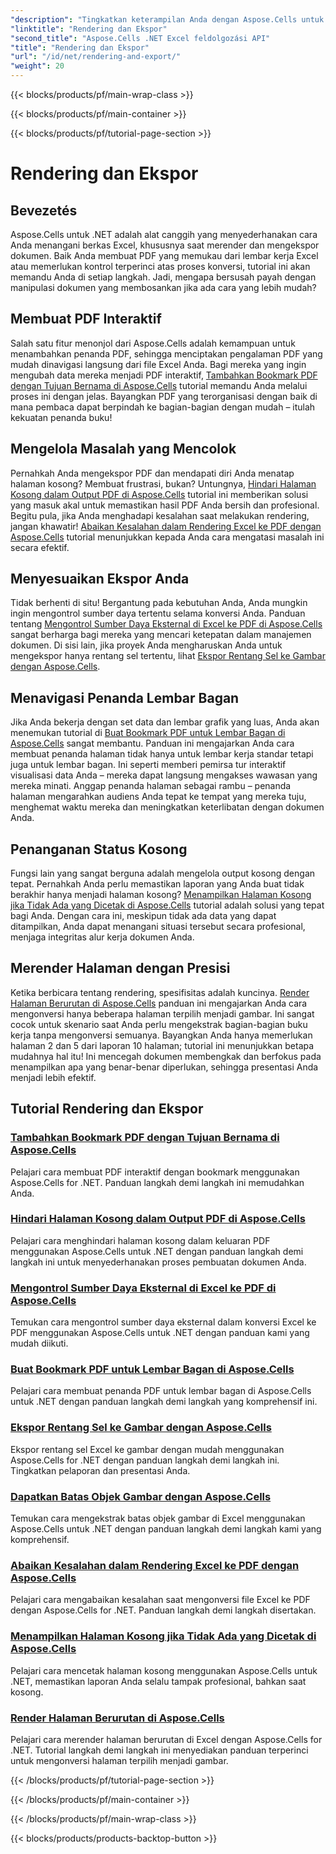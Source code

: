 ```yaml
---
"description": "Tingkatkan keterampilan Anda dengan Aspose.Cells untuk .NET. Pelajari tutorial untuk merender, mengekspor, dan membuat dokumen PDF Excel yang interaktif."
"linktitle": "Rendering dan Ekspor"
"second_title": "Aspose.Cells .NET Excel feldolgozási API"
"title": "Rendering dan Ekspor"
"url": "/id/net/rendering-and-export/"
"weight": 20
---
```


{{< blocks/products/pf/main-wrap-class >}}

{{< blocks/products/pf/main-container >}}

{{< blocks/products/pf/tutorial-page-section >}}

# Rendering dan Ekspor

## Bevezetés

Aspose.Cells untuk .NET adalah alat canggih yang menyederhanakan cara Anda menangani berkas Excel, khususnya saat merender dan mengekspor dokumen. Baik Anda membuat PDF yang memukau dari lembar kerja Excel atau memerlukan kontrol terperinci atas proses konversi, tutorial ini akan memandu Anda di setiap langkah. Jadi, mengapa bersusah payah dengan manipulasi dokumen yang membosankan jika ada cara yang lebih mudah?

## Membuat PDF Interaktif

Salah satu fitur menonjol dari Aspose.Cells adalah kemampuan untuk menambahkan penanda PDF, sehingga menciptakan pengalaman PDF yang mudah dinavigasi langsung dari file Excel Anda. Bagi mereka yang ingin mengubah data mereka menjadi PDF interaktif, [Tambahkan Bookmark PDF dengan Tujuan Bernama di Aspose.Cells](./add-pdf-bookmarks/) tutorial memandu Anda melalui proses ini dengan jelas. Bayangkan PDF yang terorganisasi dengan baik di mana pembaca dapat berpindah ke bagian-bagian dengan mudah – itulah kekuatan penanda buku!

## Mengelola Masalah yang Mencolok

Pernahkah Anda mengekspor PDF dan mendapati diri Anda menatap halaman kosong? Membuat frustrasi, bukan? Untungnya, [Hindari Halaman Kosong dalam Output PDF di Aspose.Cells](./avoid-blank-page-in-output-pdf/) tutorial ini memberikan solusi yang masuk akal untuk memastikan hasil PDF Anda bersih dan profesional. Begitu pula, jika Anda menghadapi kesalahan saat melakukan rendering, jangan khawatir! [Abaikan Kesalahan dalam Rendering Excel ke PDF dengan Aspose.Cells](./ignore-errors-while-rendering/) tutorial menunjukkan kepada Anda cara mengatasi masalah ini secara efektif.

## Menyesuaikan Ekspor Anda

Tidak berhenti di situ! Bergantung pada kebutuhan Anda, Anda mungkin ingin mengontrol sumber daya tertentu selama konversi Anda. Panduan tentang [Mengontrol Sumber Daya Eksternal di Excel ke PDF di Aspose.Cells](./control-loading-of-external-resources/) sangat berharga bagi mereka yang mencari ketepatan dalam manajemen dokumen. Di sisi lain, jika proyek Anda mengharuskan Anda untuk mengekspor hanya rentang sel tertentu, lihat [Ekspor Rentang Sel ke Gambar dengan Aspose.Cells](./export-range-of-cells-to-image/).

## Menavigasi Penanda Lembar Bagan

Jika Anda bekerja dengan set data dan lembar grafik yang luas, Anda akan menemukan tutorial di [Buat Bookmark PDF untuk Lembar Bagan di Aspose.Cells](./create-pdf-bookmark-entry-for-chart-sheet/) sangat membantu. Panduan ini mengajarkan Anda cara membuat penanda halaman tidak hanya untuk lembar kerja standar tetapi juga untuk lembar bagan. Ini seperti memberi pemirsa tur interaktif visualisasi data Anda – mereka dapat langsung mengakses wawasan yang mereka minati. Anggap penanda halaman sebagai rambu – penanda halaman mengarahkan audiens Anda tepat ke tempat yang mereka tuju, menghemat waktu mereka dan meningkatkan keterlibatan dengan dokumen Anda.

## Penanganan Status Kosong

Fungsi lain yang sangat berguna adalah mengelola output kosong dengan tepat. Pernahkah Anda perlu memastikan laporan yang Anda buat tidak berakhir hanya menjadi halaman kosong? [Menampilkan Halaman Kosong jika Tidak Ada yang Dicetak di Aspose.Cells](./output-blank-page-when-nothing-to-print/) tutorial adalah solusi yang tepat bagi Anda. Dengan cara ini, meskipun tidak ada data yang dapat ditampilkan, Anda dapat menangani situasi tersebut secara profesional, menjaga integritas alur kerja dokumen Anda.

## Merender Halaman dengan Presisi

Ketika berbicara tentang rendering, spesifisitas adalah kuncinya. [Render Halaman Berurutan di Aspose.Cells](./render-limited-number-of-sequential-pages/) panduan ini mengajarkan Anda cara mengonversi hanya beberapa halaman terpilih menjadi gambar. Ini sangat cocok untuk skenario saat Anda perlu mengekstrak bagian-bagian buku kerja tanpa mengonversi semuanya. Bayangkan Anda hanya memerlukan halaman 2 dan 5 dari laporan 10 halaman; tutorial ini menunjukkan betapa mudahnya hal itu! Ini mencegah dokumen membengkak dan berfokus pada menampilkan apa yang benar-benar diperlukan, sehingga presentasi Anda menjadi lebih efektif.

## Tutorial Rendering dan Ekspor
### [Tambahkan Bookmark PDF dengan Tujuan Bernama di Aspose.Cells](./add-pdf-bookmarks/)
Pelajari cara membuat PDF interaktif dengan bookmark menggunakan Aspose.Cells for .NET. Panduan langkah demi langkah ini memudahkan Anda.
### [Hindari Halaman Kosong dalam Output PDF di Aspose.Cells](./avoid-blank-page-in-output-pdf/)
Pelajari cara menghindari halaman kosong dalam keluaran PDF menggunakan Aspose.Cells untuk .NET dengan panduan langkah demi langkah ini untuk menyederhanakan proses pembuatan dokumen Anda.
### [Mengontrol Sumber Daya Eksternal di Excel ke PDF di Aspose.Cells](./control-loading-of-external-resources/)
Temukan cara mengontrol sumber daya eksternal dalam konversi Excel ke PDF menggunakan Aspose.Cells untuk .NET dengan panduan kami yang mudah diikuti.
### [Buat Bookmark PDF untuk Lembar Bagan di Aspose.Cells](./create-pdf-bookmark-entry-for-chart-sheet/)
Pelajari cara membuat penanda PDF untuk lembar bagan di Aspose.Cells untuk .NET dengan panduan langkah demi langkah yang komprehensif ini.
### [Ekspor Rentang Sel ke Gambar dengan Aspose.Cells](./export-range-of-cells-to-image/)
Ekspor rentang sel Excel ke gambar dengan mudah menggunakan Aspose.Cells for .NET dengan panduan langkah demi langkah ini. Tingkatkan pelaporan dan presentasi Anda.
### [Dapatkan Batas Objek Gambar dengan Aspose.Cells](./get-draw-object-and-bound/)
Temukan cara mengekstrak batas objek gambar di Excel menggunakan Aspose.Cells untuk .NET dengan panduan langkah demi langkah kami yang komprehensif.
### [Abaikan Kesalahan dalam Rendering Excel ke PDF dengan Aspose.Cells](./ignore-errors-while-rendering/)
Pelajari cara mengabaikan kesalahan saat mengonversi file Excel ke PDF dengan Aspose.Cells for .NET. Panduan langkah demi langkah disertakan.
### [Menampilkan Halaman Kosong jika Tidak Ada yang Dicetak di Aspose.Cells](./output-blank-page-when-nothing-to-print/)
Pelajari cara mencetak halaman kosong menggunakan Aspose.Cells untuk .NET, memastikan laporan Anda selalu tampak profesional, bahkan saat kosong.
### [Render Halaman Berurutan di Aspose.Cells](./render-limited-number-of-sequential-pages/)
Pelajari cara merender halaman berurutan di Excel dengan Aspose.Cells for .NET. Tutorial langkah demi langkah ini menyediakan panduan terperinci untuk mengonversi halaman terpilih menjadi gambar.

{{< /blocks/products/pf/tutorial-page-section >}}

{{< /blocks/products/pf/main-container >}}

{{< /blocks/products/pf/main-wrap-class >}}

{{< blocks/products/products-backtop-button >}}